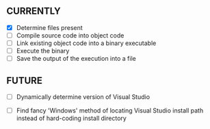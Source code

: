## CURRENTLY ##
- [X] Determine files present  
- [ ] Compile source code into object code  
- [ ] Link existing object code into a binary executable  
- [ ] Execute the binary  
- [ ] Save the output of the execution into a file  
    
## FUTURE ##
- [ ] Dynamically determine version of Visual Studio  
- [ ] Find fancy 'Windows' method of locating Visual Studio install path instead of hard-coding install directory
    
